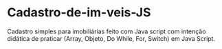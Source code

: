# Cadastro-de-im-veis-JS
Cadastro simples para imobiliárias feito com Java script com intenção didática de praticar (Array, Objeto, Do While, For, Switch) em Java Script.
